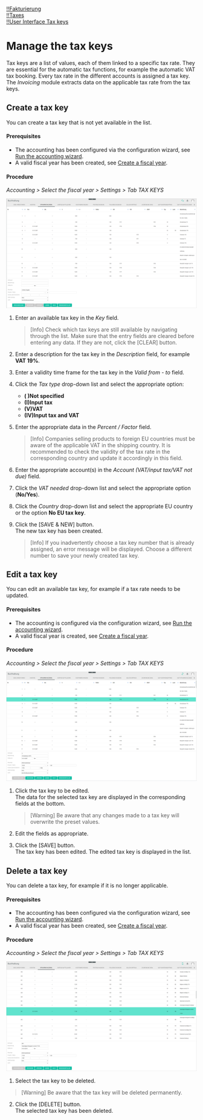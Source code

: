 [!!Fakturierung](RetailSuiteFaktBase)  
[!!Taxes](Taxes)  
[!!User Interface Tax keys](../UserInterface/02c_TaxKeys.md)  


# Manage the tax keys

Tax keys are a list of values, each of them linked to a specific tax rate. They are essential for the automatic tax functions, for example the automatic VAT tax booking. Every tax rate in the different accounts is assigned a tax key. The *Invoicing* module extracts data on the applicable tax rate from the tax keys.


## Create a tax key

You can create a tax key that is not yet available in the list.

#### Prerequisites

- The accounting has been configured via the configuration wizard, see [Run the accounting wizard](./01_RunAccountingWizard.md).
- A valid fiscal year has been created, see [Create a fiscal year](./04_ManageFiscalYear.md#create-a-fiscal-year).

#### Procedure

*Accounting > Select the fiscal year > Settings > Tab TAX KEYS*

![Create a tax key](../../Assets/Screenshots/RetailSuiteAccounting/Settings/TaxKeys/CreateTaxKey.png "[Create a tax key]")

1. Enter an available tax key in the *Key* field.

    > [Info] Check which tax keys are still available by navigating through the list. Make sure that the entry fields are cleared before entering any data. If they are not, click the [CLEAR] button.

2. Enter a description for the tax key in the *Description* field, for example **VAT 19%**.

3. Enter a validity time frame for the tax key in the *Valid from - to* field.

4.  Click the *Tax type* drop-down list and select the appropriate option:
      - **( )Not specified**
      - **(I)Input tax**
      - **(V)VAT**
      - **(IV)Input tax and VAT**

5. Enter the appropriate data in the *Percent / Factor* field.

    > [Info] Companies selling products to foreign EU countries must be aware of the applicable VAT in the shipping country. It is recommended to check the validity of the tax rate in the corresponding country and update it accordingly in this field.

6. Enter the appropriate account(s) in the *Account (VAT/input tax/VAT not due)* field.

7. Click the *VAT needed* drop-down list and select the appropriate option (**No/Yes**).

8. Click the *Country* drop-down list and select the appropriate EU country or the option **No EU tax key**.

9. Click the [SAVE & NEW] button.  
  The new tax key has been created.

    > [Info] If you inadvertently choose a tax key number that is already assigned, an error message will be displayed. Choose a different number to save your newly created tax key.


## Edit a tax key

You can edit an available tax key, for example if a tax rate needs to be updated.

#### Prerequisites

- The accounting is configured via the configuration wizard, see [Run the accounting wizard](./01_RunAccountingWizard.md).
- A valid fiscal year is created, see [Create a fiscal year](./04_ManageFiscalYear.md#create-a-fiscal-year).

#### Procedure

*Accounting > Select the fiscal year > Settings > Tab TAX KEYS*

![Edit a tax key](../../Assets/Screenshots/RetailSuiteAccounting/Settings/TaxKeys/EditTaxKey.png "[Edit a tax key]")

1. Click the tax key to be edited.   
The data for the selected tax key are displayed in the corresponding fields at the bottom.

    > [Warning] Be aware that any changes made to a tax key will overwrite the preset values.

2. Edit the fields as appropriate.

3. Click the [SAVE] button.   
The tax key has been edited. The edited tax key is displayed in the list.


## Delete a tax key

You can delete a tax key, for example if it is no longer applicable.

#### Prerequisites

- The accounting has been configured via the configuration wizard, see [Run the accounting wizard](./01_RunAccountingWizard.md).
- A valid fiscal year has been created, see [Create a fiscal year](./04_ManageFiscalYear.md#create-a-fiscal-year).

#### Procedure

*Accounting > Select the fiscal year > Settings > Tab TAX KEYS*

![Delete a tax key](../../Assets/Screenshots/RetailSuiteAccounting/Settings/TaxKeys/DeleteTaxKey.png "[Delete a tax key]")

1. Select the tax key to be deleted.
  > [Warning] Be aware that the tax key will be deleted permanently.

2. Click the [DELETE] button.  
  The selected tax key has been deleted.
